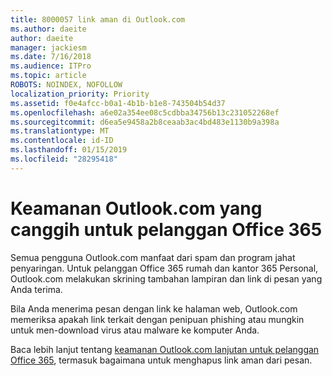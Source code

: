 ```yaml
---
title: 8000057 link aman di Outlook.com
ms.author: daeite
author: daeite
manager: jackiesm
ms.date: 7/16/2018
ms.audience: ITPro
ms.topic: article
ROBOTS: NOINDEX, NOFOLLOW
localization_priority: Priority
ms.assetid: f0e4afcc-b0a1-4b1b-b1e8-743504b54d37
ms.openlocfilehash: a6e02a354ee08c5cdbba34756b13c231052268ef
ms.sourcegitcommit: d6ea5e9458a2b8ceaab3ac4bd483e1130b9a398a
ms.translationtype: MT
ms.contentlocale: id-ID
ms.lasthandoff: 01/15/2019
ms.locfileid: "28295418"
---
```

# <a name="advanced-outlookcom-security-for-office-365-subscribers"></a>Keamanan Outlook.com yang canggih untuk pelanggan Office 365

Semua pengguna Outlook.com manfaat dari spam dan program jahat penyaringan. Untuk pelanggan Office 365 rumah dan kantor 365 Personal, Outlook.com melakukan skrining tambahan lampiran dan link di pesan yang Anda terima.
  
Bila Anda menerima pesan dengan link ke halaman web, Outlook.com memeriksa apakah link terkait dengan penipuan phishing atau mungkin untuk men-download virus atau malware ke komputer Anda.
  
Baca lebih lanjut tentang [keamanan Outlook.com lanjutan untuk pelanggan Office 365](https://go.microsoft.com/fwlink/p/?linkid=2006140), termasuk bagaimana untuk menghapus link aman dari pesan.
  

